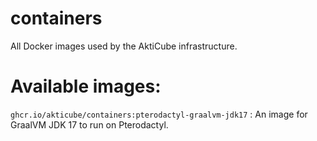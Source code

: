 # containers
All Docker images used by the AktiCube infrastructure.

# Available images:
`ghcr.io/akticube/containers:pterodactyl-graalvm-jdk17` : An image for GraalVM JDK 17 to run on Pterodactyl.